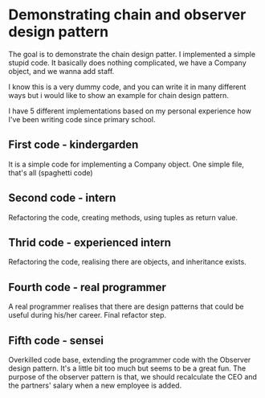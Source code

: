 # Demonstrating chain and observer design pattern

The goal is to demonstrate the chain design patter. I implemented a simple stupid code.
It basically does nothing complicated, we have a Company object, and we wanna add staff.

I know this is a very dummy code, and you can write it in many different ways but i would like to show an example for
chain design pattern.

I have 5 different implementations based on my personal experience how I've been writing code since primary school.

## First code - kindergarden
It is a simple code for implementing a Company object. One simple file, that's all (spaghetti code)

## Second code - intern
Refactoring the code, creating methods, using tuples as return value.

## Thrid code - experienced intern
Refactoring the code, realising there are objects, and inheritance exists.

## Fourth code - real programmer
A real programmer realises that there are design patterns that could be useful during his/her career.
Final refactor step.

## Fifth code - sensei
Overkilled code base, extending the programmer code with the Observer design pattern. It's a little bit too much but seems to be a great fun. The purpose of the observer pattern is that, we should recalculate the CEO and the partners' salary when a new employee is added.